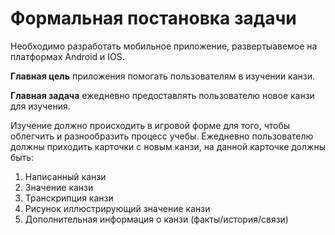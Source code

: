 # Формальная постановка задачи
Необходимо разработать мобильное приложение, развертыавемое на платформах Android и IOS. 

**Главная цель** приложения помогать пользователям в изучении канзи.

**Главная задача** ежедневно предоставлять пользователю новое канзи для изучения.

Изучение должно происходить в игровой форме для того, чтобы облегчить и разнообразить процесс учебы.
Ежедневно пользователю должны приходить карточки с новым канзи, на данной карточке должны быть:
1. Написанный канзи
2. Значение канзи
3. Транскрипция канзи
4. Рисунок иллюстрирующий значение канзи
5. Дополнительная информация о канзи (факты/история/связи)

